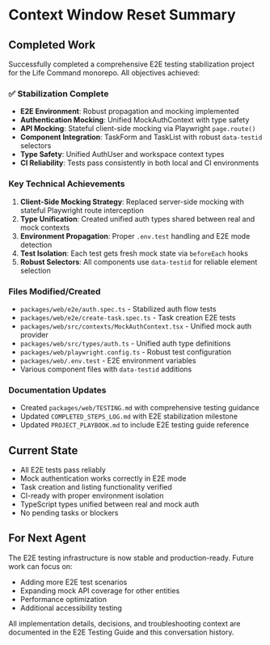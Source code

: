 # Context Window Reset Summary

## Completed Work
Successfully completed a comprehensive E2E testing stabilization project for the Life Command monorepo. All objectives achieved:

### ✅ Stabilization Complete
- **E2E Environment**: Robust propagation and mocking implemented
- **Authentication Mocking**: Unified MockAuthContext with type safety
- **API Mocking**: Stateful client-side mocking via Playwright `page.route()`
- **Component Integration**: TaskForm and TaskList with robust `data-testid` selectors
- **Type Safety**: Unified AuthUser and workspace context types
- **CI Reliability**: Tests pass consistently in both local and CI environments

### Key Technical Achievements
1. **Client-Side Mocking Strategy**: Replaced server-side mocking with stateful Playwright route interception
2. **Type Unification**: Created unified auth types shared between real and mock contexts
3. **Environment Propagation**: Proper `.env.test` handling and E2E mode detection
4. **Test Isolation**: Each test gets fresh mock state via `beforeEach` hooks
5. **Robust Selectors**: All components use `data-testid` for reliable element selection

### Files Modified/Created
- `packages/web/e2e/auth.spec.ts` - Stabilized auth flow tests
- `packages/web/e2e/create-task.spec.ts` - Task creation E2E tests
- `packages/web/src/contexts/MockAuthContext.tsx` - Unified mock auth provider
- `packages/web/src/types/auth.ts` - Unified auth type definitions
- `packages/web/playwright.config.ts` - Robust test configuration
- `packages/web/.env.test` - E2E environment variables
- Various component files with `data-testid` additions

### Documentation Updates
- Created `packages/web/TESTING.md` with comprehensive testing guidance
- Updated `COMPLETED_STEPS_LOG.md` with E2E stabilization milestone
- Updated `PROJECT_PLAYBOOK.md` to include E2E testing guide reference

## Current State
- All E2E tests pass reliably
- Mock authentication works correctly in E2E mode
- Task creation and listing functionality verified
- CI-ready with proper environment isolation
- TypeScript types unified between real and mock auth
- No pending tasks or blockers

## For Next Agent
The E2E testing infrastructure is now stable and production-ready. Future work can focus on:
- Adding more E2E test scenarios
- Expanding mock API coverage for other entities
- Performance optimization
- Additional accessibility testing

All implementation details, decisions, and troubleshooting context are documented in the E2E Testing Guide and this conversation history.
